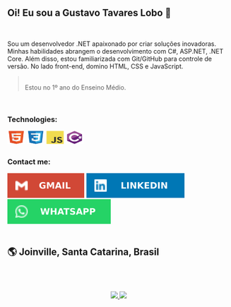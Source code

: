 ## Oi! Eu sou a Gustavo Tavares Lobo 👋

<br>

Sou um desenvolvedor .NET apaixonado por criar soluções inovadoras. Minhas habilidades abrangem o desenvolvimento com C#, ASP.NET, .NET Core. Além disso, estou familiarizada com Git/GitHub para controle de versão. No lado front-end, domino HTML, CSS e JavaScript.


 
> <br>
> Estou no 1º ano do Enseino Médio.



<br>

### Technologies:
<div style="display: inline_block">
  <img align="center" alt="HTML" height="30" width="40" src="./readmeGustavo/html5.svg">
  <img align="center" alt="CSS" height="30" width="40" src="./readmeGustavo/css3.svg">
  <img align="center" alt="Javascript" height="30" width="40" src="./readmeGustavo/javascript.svg">
  <img align="center" alt="Csharp" height="30" width="40" src="./readmeGustavo/csharp.svg">
</div>

##
### Contact me:

<div>
  <a href = "mailto:Gustavotavares0212@gmail.com"><img src="./readmeGustavo/gmail.svg" target="_blank"></a>
  <a href="https://www.linkedin.com/in/gustavotavaresalmeida/" target="_blank"><img src="./readmeGustavo/linkedin.svg" target="_blank"></a>  
  <a href="https://wa.me/554799665667" target="_blank"><img src="./readmeGustavo/whatsapp.svg" target="_blank"></a>
</div>

<br>


## 🌎 Joinville, Santa Catarina, Brasil


<br>
<br>
<br>

<div align="center">
  <a href="https://github.com/GustavoTavaresAlmeida">
  <img height="200em" src="https://github-readme-stats.vercel.app/api?username=GustavoTavaresAlmeida&show_icons=true&theme=vision-friendly-dark&inclue_all_commit=true" />
  <img height="250em" src="https://github-readme-stats.vercel.app/api/top-langs?username=GustavoTavaresAlmeida&layout-default&langs_count=3&theme=vision-friendly-dark" />
  </a>
</div>
<br>